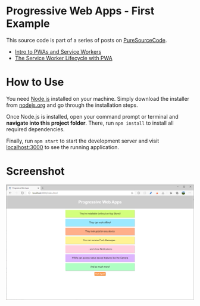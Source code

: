 # Progressive Web Apps - First Example
This source code is part of a series of posts on [PureSourceCode](https://www.puresourcecode.com/).

- [Intro to PWAs and Service Workers](https://www.puresourcecode.com/javascript/intro-to-pwas-and-service-workers/)
- [The Service Worker Lifecycle with PWA](https://www.puresourcecode.com/javascript/the-service-worker-lifecycle-with-pwa/)

# How to Use
You need [Node.js](https://nodejs.org) installed on your machine. Simply download the installer from [nodejs.org](https://nodejs.org) and go through the installation steps.

Once Node.js is installed, open your command prompt or terminal and **navigate into this project folder**. There, run `npm install` to install all required dependencies.

Finally, run `npm start` to start the development server and visit [localhost:3000](http://localhost:3000) to see the running application.

# Screenshot

![Screenshot](./images/pwa-first.png)
